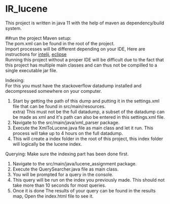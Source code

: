 # IR_lucene
This project is written in java 11 with the help of maven as dependency/build system.

##run the project
Maven setup:  
The pom.xml can be found in the root of the project.  
Import processes will be different depending on your IDE, Here are instructions for [intelij](https://www.jetbrains.com/help/idea/maven-support.html#javaee_maven), [eclipse](https://vaadin.com/learn/tutorials/import-maven-project-eclipse])  
Running this project without a proper IDE will be difficult due to the fact that this project has multiple main classes and can thus not be compilled to a single executable jar file.  
  
Indexing:   
For this you must have the stackoverflow datadump installed and decompressed somewhere on your computer.  
1) Start by getting the path of this dump and putting it in the settings.xml file that can be found in src/main/resources.  
extra) This must not be the full datadump, a subset of the datadump can be made as xml and it's path can also be entered in this settings.xml file.  
2) Navigate to the src/main/java/xml_parser package.  
3) Execute the XmlToLucene.java file as main class and let it run. This process will take up to 4 hours on the full datadump.  
4) This will create a index folder in the root of this project, this index folder will logically be the lucene index.  
  
Querying:
Make sure the indexing part has been done first.  
1) Navigate to the src/main/java/lucene_assignment package.  
2) Execute the QuerySearcher.java file as main class.  
3) You will be prompted for a query in the console.  
4) This query will be run on the index you previously made. This should not take more than 10 seconds for most queries.    
5) Once it is done The results of your query can be found in the results map, Open the index.html file to see it.  

 